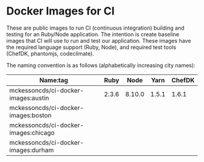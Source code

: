 Docker Images for CI
====================

These are public images to run CI (continuous integration) building and testing
for an Ruby/Node application. The intention is create baseline images that CI
will use to run and test our application. These images have the required
language support (Ruby, Node), and required test tools (ChefDK, phantomjs,
codeclimate).


The naming convention is as follows (alphabetically increasing city names):

| Name:tag                             | Ruby   | Node   | Yarn   | ChefDK |
|--------------------------------------|--------|--------|--------|--------|
| mckessoncds/ci-docker-images:austin  | 2.3.6  | 8.10.0 | 1.5.1  | 1.6.1  |
| mckessoncds/ci-docker-images:boston  |        |        |        |        |
| mckessoncds/ci-docker-images:chicago |        |        |        |        |
| mckessoncds/ci-docker-images:durham  |        |        |        |        |


